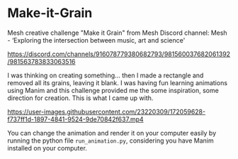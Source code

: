 # Make-it-Grain
Mesh creative challenge "Make it Grain" from Mesh Discord channel: Mesh - ‘Exploring the intersection between music, art and science'

https://discord.com/channels/916078779380682793/981560037682061392/981563783833063516

I was thinking on creating something... then I made a rectangle and removed all its grains, leaving it blank. 
I was having fun learning animations using Manim and this challenge provided me the some inspiration, some direction for creation. This is what I came up with. 

https://user-images.githubusercontent.com/23220309/172059628-f737ff1d-1897-4841-9524-9de70842f637.mp4

You can change the animation and render it on your computer easily by running the python file `run_animation.py`, considering you have Manim installed on your computer.
